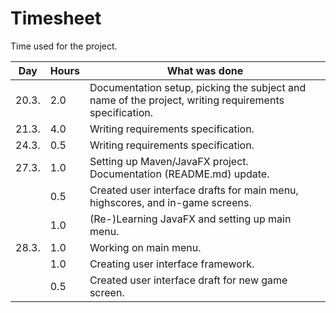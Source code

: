 # Timesheet

Time used for the project.

Day   | Hours | What was done
----- | ----- | --------------------------------
20.3. |  2.0  | Documentation setup, picking the subject and name of the project, writing requirements specification.
21.3. |  4.0  | Writing requirements specification.
24.3. |  0.5  | Writing requirements specification.
27.3. |  1.0  | Setting up Maven/JavaFX project. Documentation (README.md) update.
      |  0.5  | Created user interface drafts for main menu, highscores, and in-game screens.
      |  1.0  | (Re-)Learning JavaFX and setting up main menu.
28.3. |  1.0  | Working on main menu.
      |  1.0  | Creating user interface framework.
      |  0.5  | Created user interface draft for new game screen.
